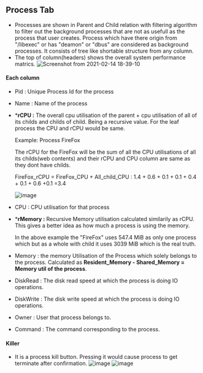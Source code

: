 ## Process Tab
- Processes are shown in Parent and Child relation with filtering algorithm to filter out the background processes that are not as usefull as the process that user creates. Process which have there origin from "/libexec" or has "deamon" or "dbus" are considered as background processes. It consists of tree like shortable structure from any column.
- The top of column(headers) shows the overall system performance matrics.
![Screenshot from 2021-02-14 18-39-10](https://user-images.githubusercontent.com/48773008/108234592-f4a72980-716a-11eb-9a56-44ee60cba604.png)

#### Each column
- Pid : Unique Process Id for the process
- Name  : Name of the process
- ***rCPU :** The overall cpu utilisation of the parent + cpu utilisation of all of its childs and childs of child. Being a recursive value. For the leaf process the CPU and rCPU would be same. 

  Example: Process FireFox
  
  The rCPU for the FireFox will be the sum of all the CPU utilisations of all its childs(web contents) and their rCPU and CPU column are same as they dont have childs.
  
  FireFox_rCPU = FireFox_CPU + All_child_CPU : 1.4 + 0.6 + 0.1 + 0.1 + 0.4 + 0.1 + 0.6 +0.1 =3.4
  
  ![image](https://user-images.githubusercontent.com/48773008/108231171-7f862500-7167-11eb-8616-01d662342d14.png)
  
- CPU : CPU utilisation for that process
- ***rMemory :** Recursive Memory utilisation calculated similarily as rCPU. This gives a better idea as how much a process is using the memory.

  In the above example the "FireFox" uses 547.4 MiB as only one process which but as a whole with child it uses 3039 MiB which is the real truth. 
- Memory : the memory Utilisation of the Process which solely belongs to the process. Calculated as **Resident_Memory - Shared_Memory = Memory util of the process**.
- DiskRead : The disk read speed at which the process is doing IO operations.
- DiskWrite : The disk write speed at which the process is doing IO operations.
- Owner : User that process belongs to.
- Command : The command corresponding to the process.

#### Killer
- It is a process kill button. Pressing it would cause process to get terminate after confirmation.
![image](https://user-images.githubusercontent.com/48773008/108235398-cbd36400-716b-11eb-8b78-36a883a98a8e.png)
![image](https://user-images.githubusercontent.com/48773008/108235101-86169b80-716b-11eb-94f3-0fa203fd0c2a.png)


